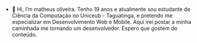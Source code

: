 - 👋 Hi, I’m matheus oliveira.
Tenho 19 anos e atualmente sou estudante de Ciência da Computação no Uniceub - Taguatinga, e pretendo me especializar em Desenvolvimento Web e Mobile.
Aqui irei postar a minha caminhada me tornando um desenvolvedor. Espero que gostem do conteúdo.

